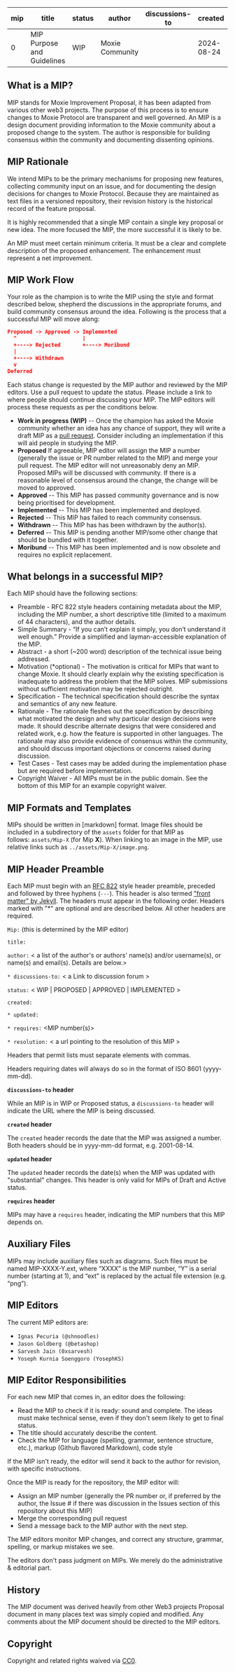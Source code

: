 
| mip | title | status | author | discussions-to | created | updated |
| --- | --- | --- | --- | --- | --- | --- |
| 0 | MIP Purpose and Guidelines | WIP | Moxie Community |  | 2024-08-24 | 2024-08-24 |

## What is a MIP?

MIP stands for Moxie Improvement Proposal, it has been adapted from various other web3 projects. The purpose of this process is to ensure changes to Moxie Protocol are transparent and well governed. An MIP is a design document providing information to the Moxie community about a proposed change to the system. The author is responsible for building consensus within the community and documenting dissenting opinions.

## **MIP Rationale**

We intend MIPs to be the primary mechanisms for proposing new features, collecting community input on an issue, and for documenting the design decisions for changes to Moxie Protocol. Because they are maintained as text files in a versioned repository, their revision history is the historical record of the feature proposal.

It is highly recommended that a single MIP contain a single key proposal or new idea. The more focused the MIP, the more successful it is likely to be.

An MIP must meet certain minimum criteria. It must be a clear and complete description of the proposed enhancement. The enhancement must represent a net improvement.

## **MIP Work Flow**

Your role as the champion is to write the MIP using the style and format described below, shepherd the discussions in the appropriate forums, and build community consensus around the idea. Following is the process that a successful MIP will move along:

```json
Proposed -> Approved -> Implemented
  ^                     |
  +----> Rejected       +----> Moribund
  |
  +----> Withdrawn
  v
Deferred
```

Each status change is requested by the MIP author and reviewed by the MIP editors. Use a pull request to update the status. Please include a link to where people should continue discussing your MIP. The MIP editors will process these requests as per the conditions below.

- **Work in progress (WIP)** -- Once the champion has asked the  Moxie community whether an idea has any chance of support, they will write a draft MIP as a [pull request](https://github.com/moxie-protocol/MIPS/pulls). Consider including an implementation if this will aid people in studying the MIP.
- **Proposed** If agreeable, MIP editor will assign the MIP a number (generally the issue or PR number related to the MIP) and merge your pull request. The MIP editor will not unreasonably deny an MIP. Proposed MIPs will be discussed with community. If there is a reasonable level of consensus around the change, the change will be moved to approved.
- **Approved** -- This MIP has passed community governance and is now being prioritised for development.
- **Implemented** -- This MIP has been implemented and deployed.
- **Rejected** -- This MIP has failed to reach community consensus.
- **Withdrawn** -- This MIP has has been withdrawn by the author(s).
- **Deferred** -- This MIP is pending another MIP/some other change that should be bundled with it together.
- **Moribund** -- This MIP has been implemented and is now obsolete and requires no explicit replacement.

## **What belongs in a successful MIP?**

Each MIP should have the following sections:

- Preamble - RFC 822 style headers containing metadata about the MIP, including the MIP number, a short descriptive title (limited to a maximum of 44 characters), and the author details.
- Simple Summary - “If you can’t explain it simply, you don’t understand it well enough.” Provide a simplified and layman-accessible explanation of the MIP.
- Abstract - a short (~200 word) description of the technical issue being addressed.
- Motivation (*optional) - The motivation is critical for MIPs that want to change Moxie. It should clearly explain why the existing specification is inadequate to address the problem that the MIP solves. MIP submissions without sufficient motivation may be rejected outright.
- Specification - The technical specification should describe the syntax and semantics of any new feature.
- Rationale - The rationale fleshes out the specification by describing what motivated the design and why particular design decisions were made. It should describe alternate designs that were considered and related work, e.g. how the feature is supported in other languages. The rationale may also provide evidence of consensus within the community, and should discuss important objections or concerns raised during discussion.
- Test Cases - Test cases may be added during the implementation phase but are required before implementation.
- Copyright Waiver - All MIPs must be in the public domain. See the bottom of this MIP for an example copyright waiver.

## **MIP Formats and Templates**

MIPs should be written in [markdown] format. Image files should be included in a subdirectory of the `assets` folder for that MIP as follows: `assets/Mip-X` (for Mip **X**). When linking to an image in the MIP, use relative links such as `../assets/Mip-X/image.png`.

## **MIP Header Preamble**

Each MIP must begin with an [RFC 822](https://www.ietf.org/rfc/rfc822.txt) style header preamble, preceded and followed by three hyphens (`---`). This header is also termed ["front matter" by Jekyll](https://jekyllrb.com/docs/front-matter/). The headers must appear in the following order. Headers marked with "*" are optional and are described below. All other headers are required.

`Mip:` (this is determined by the MIP editor)

`title:`

`author:` < a  list of the author's or authors' name(s) and/or username(s), or name(s) and email(s). Details are below.>

`* discussions-to:` < a Link to discussion forum >

`status:` < WIP | PROPOSED | APPROVED | IMPLEMENTED >

`created:`

`* updated:`

`* requires:` <MIP number(s)>

`* resolution:` < a url pointing to the resolution of this MIP >

Headers that permit lists must separate elements with commas.

Headers requiring dates will always do so in the format of ISO 8601 (yyyy-mm-dd).

**`discussions-to` header**

While an MIP is in WIP or Proposed status, a `discussions-to` header will indicate the URL where the MIP is being discussed.

**`created` header**

The `created` header records the date that the MIP was assigned a number. Both headers should be in yyyy-mm-dd format, e.g. 2001-08-14.

**`updated` header**

The `updated` header records the date(s) when the MIP was updated with "substantial" changes. This header is only valid for MIPs of Draft and Active status.

**`requires` header**

MIPs may have a `requires` header, indicating the MIP numbers that this MIP depends on.

## **Auxiliary Files**

MIPs may include auxiliary files such as diagrams. Such files must be named MIP-XXXX-Y.ext, where “XXXX” is the MIP number, “Y” is a serial number (starting at 1), and “ext” is replaced by the actual file extension (e.g. “png”).

## **MIP Editors**

The current MIP editors are:
- `Ignas Pecuria (@shnoodles)`
- `Jason Goldberg (@betashop)`
- `Sarvesh Jain (0xsarvesh)`
- `Yoseph Kurnia Soenggoro (YosephKS)`

## **MIP Editor Responsibilities**

For each new MIP that comes in, an editor does the following:

- Read the MIP to check if it is ready: sound and complete. The ideas must make technical sense, even if they don't seem likely to get to final status.
- The title should accurately describe the content.
- Check the MIP for language (spelling, grammar, sentence structure, etc.), markup (Github flavored Markdown), code style

If the MIP isn't ready, the editor will send it back to the author for revision, with specific instructions.

Once the MIP is ready for the repository, the MIP editor will:

- Assign an MIP number (generally the PR number or, if preferred by the author, the Issue # if there was discussion in the Issues section of this repository about this MIP)
- Merge the corresponding pull request
- Send a message back to the MIP author with the next step.

The MIP editors monitor MIP changes, and correct any structure, grammar, spelling, or markup mistakes we see.

The editors don't pass judgment on MIPs. We merely do the administrative & editorial part.

## **History**

The MIP document was derived heavily from other Web3 projects Proposal document in many places text was simply copied and modified. Any comments about the MIP document should be directed to the MIP editors.

## **Copyright**

Copyright and related rights waived via [CC0](https://creativecommons.org/publicdomain/zero/1.0/).